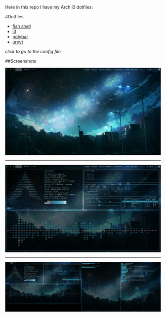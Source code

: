 Here in this repo I have my Arch i3 dotfiles:

#Dotfiles

* [fish shell](tree/master/fish)
* [i3](tree/master/i3)
* [polybar](tree/master/polybar)
* [urxvt](tree/master/urxvt)

*click to go to the config file*

##Screenshots

![wallpaper and polybar](https://github.com/Durkh/Dotfiles/blob/master/Screenshots/Screenshot_20200420_181740.png)

---

![apps: neofetch, gotop, cli-visualizer](https://github.com/Durkh/Dotfiles/blob/master/Screenshots/Screenshot_20200420_181523.png "1 screen")

---

![fish git integration and common shell](https://github.com/Durkh/Dotfiles/blob/master/Screenshots/Screenshot_20200420_181443.png "2 screens")
